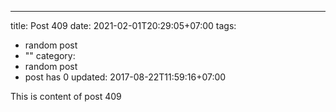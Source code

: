 ---
title: Post 409
date: 2021-02-01T20:29:05+07:00
tags:
  - random post
  - ""
category:
  - random post
  - post has 0
updated: 2017-08-22T11:59:16+07:00

This is content of post 409
